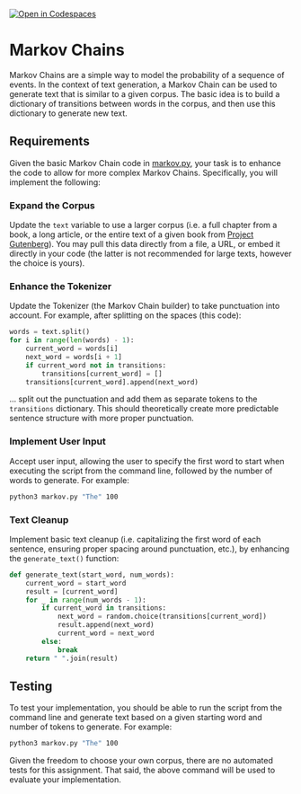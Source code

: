 [![Open in Codespaces](https://classroom.github.com/assets/launch-codespace-2972f46106e565e64193e422d61a12cf1da4916b45550586e14ef0a7c637dd04.svg)](https://classroom.github.com/open-in-codespaces?assignment_repo_id=16957919)
# Markov Chains

Markov Chains are a simple way to model the probability of a sequence of events. In the context of text generation, a Markov Chain can be used to generate text that is similar to a given corpus. The basic idea is to build a dictionary of transitions between words in the corpus, and then use this dictionary to generate new text.

## Requirements

Given the basic Markov Chain code in [markov.py](markov.py), your task is to enhance the code to allow for more complex Markov Chains. Specifically, you will implement the following:

### Expand the Corpus

Update the `text` variable to use a larger corpus (i.e. a full chapter from a book, a long article, or the entire text of a given book from [Project Gutenberg](https://www.gutenberg.org/)). You may pull this data directly from a file, a URL, or embed it directly in your code (the latter is not recommended for large texts, however the choice is yours).

### Enhance the Tokenizer

Update the Tokenizer (the Markov Chain builder) to take punctuation into account. For example, after splitting on the spaces (this code):

```python
words = text.split()
for i in range(len(words) - 1):
    current_word = words[i]
    next_word = words[i + 1]
    if current_word not in transitions:
        transitions[current_word] = []
    transitions[current_word].append(next_word)
```
… split out the punctuation and add them as separate tokens to the `transitions` dictionary. This should theoretically create more predictable sentence structure with more proper punctuation.

### Implement User Input

Accept user input, allowing the user to specify the first word to start when executing the script from the command line, followed by the number of words to generate. For example:

```bash
python3 markov.py "The" 100
```

### Text Cleanup

Implement basic text cleanup (i.e. capitalizing the first word of each sentence, ensuring proper spacing around punctuation, etc.), by enhancing the `generate_text()` function:

```python
def generate_text(start_word, num_words):
    current_word = start_word
    result = [current_word]
    for _ in range(num_words - 1):
        if current_word in transitions:
            next_word = random.choice(transitions[current_word])
            result.append(next_word)
            current_word = next_word
        else:
            break
    return " ".join(result)
```

## Testing

To test your implementation, you should be able to run the script from the command line and generate text based on a given starting word and number of tokens to generate. For example:

```bash
python3 markov.py "The" 100
```

Given the freedom to choose your own corpus, there are no automated tests for this assignment. That said, the above command will be used to evaluate your implementation.